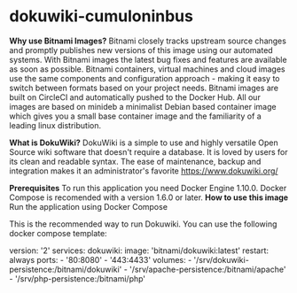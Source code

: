 # dokuwiki-cumuloninbus
**Why use Bitnami Images?**
    Bitnami closely tracks upstream source changes and promptly publishes new versions of this image using our automated systems.
    With Bitnami images the latest bug fixes and features are available as soon as possible.
    Bitnami containers, virtual machines and cloud images use the same components and configuration approach - making it easy to switch between formats based on your project needs.
    Bitnami images are built on CircleCI and automatically pushed to the Docker Hub.
    All our images are based on minideb a minimalist Debian based container image which gives you a small base container image and the familiarity of a leading linux distribution.

**What is DokuWiki?**
    DokuWiki is a simple to use and highly versatile Open Source wiki software that doesn't require a database. It is loved by users for its clean and readable syntax. The ease of maintenance, backup and integration makes it an administrator's favorite
https://www.dokuwiki.org/

**Prerequisites**
  To run this application you need Docker Engine 1.10.0. Docker Compose is recomended with a version 1.6.0 or later.
**How to use this image**
  Run the application using Docker Compose

This is the recommended way to run Dokuwiki. You can use the following docker compose template:

version: '2'
services:
  dokuwiki:
    image: 'bitnami/dokuwiki:latest'
    restart: always
    ports:
      - '80:8080'
      - '443:4433'
    volumes:
      - '/srv/dokuwiki-persistence:/bitnami/dokuwiki'
      - '/srv/apache-persistence:/bitnami/apache'
      - '/srv/php-persistence:/bitnami/php'
